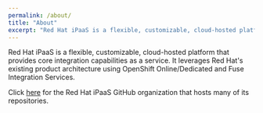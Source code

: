 ```yaml
---
permalink: /about/
title: "About"
excerpt: "Red Hat iPaaS is a flexible, customizable, cloud-hosted platform that provides core integration capabilities as a service."
---
```


Red Hat iPaaS is a flexible, customizable, cloud-hosted platform that provides core integration capabilities as a service. It leverages Red Hat's existing product architecture using OpenShift Online/Dedicated and Fuse Integration Services.

Click [here](https://github.com/redhat-ipaas) for the Red Hat iPaaS GitHub organization that hosts
many of its repositories.
